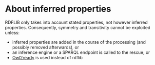 # About inferred properties

RDFLIB only takes into account stated properties, not however inferred properties.
Consequently, symmetry and transitivity cannot be exploited unless:
* inferred properties are added in the course of the processing (and possibly removed afterwards), or
* an inference engine or a SPARQL endpoint is called to the rescue, or
* [Owl2ready](https://pypi.org/project/owlready2/) is used instead of rdflib